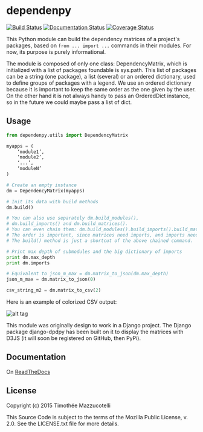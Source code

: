 dependenpy
=======

[![Build Status](https://travis-ci.org/Pawamoy/dependenpy.svg?branch=1.0.4)](https://travis-ci.org/Pawamoy/dependenpy)
[![Documentation Status](https://readthedocs.org/projects/dependenpy/badge/?version=latest)](https://readthedocs.org/projects/dependenpy/?badge=latest)
[![Coverage Status](https://coveralls.io/repos/Pawamoy/dependenpy/badge.svg)](https://coveralls.io/r/Pawamoy/dependenpy)

This Python module can build the dependency matrices of a project's packages, based on `from ... import ...` commands in their modules. For now, its purpose is purely informational.

The module is composed of only one class: DependencyMatrix, which is initialized with a list of packages foundable is sys.path. This list of packages can be a string (one package), a list (several) or an ordered dictionary, used to define groups of packages with a legend. We use an ordered dictionary because it is important to keep the same order as the one given by the user. On the other hand it is not always handy to pass an OrderedDict instance, so in the future we could maybe pass a list of dict.

Usage
-----

```python
from dependenpy.utils import DependencyMatrix

myapps = (
    ‘module1’,
    ‘module2’,
    ‘...’,
    ‘moduleN’
)

# Create an empty instance
dm = DependencyMatrix(myapps)

# Init its data with build methods
dm.build()

# You can also use separately dm.build_modules(),
# dm.build_imports() and dm.build_matrices().
# You can even chain them: dm.build_modules().build_imports().build_matrices().
# The order is important, since matrices need imports, and imports need modules.
# The build() method is just a shortcut of the above chained command.

# Print max depth of submodules and the big dictionary of imports
print dm.max_depth
print dm.imports

# Equivalent to json_m_max = dm.matrix_to_json(dm.max_depth)
json_m_max = dm.matrix_to_json(0)

csv_string_m2 = dm.matrix_to_csv(2)
```

Here is an example of colorized CSV output:

![alt tag](http://imageshack.com/a/img537/3731/myhqOU.png)



This module was originally design to work in a Django project.
The Django package django-dpdpy has been built on it to display the matrices with D3JS (it will soon be registered on GitHub, then PyPi).  


Documentation
-------------

On [ReadTheDocs](http://dependenpy.readthedocs.org/en/latest/index.html)


License
-------

Copyright (c) 2015 Timothée Mazzucotelli

This Source Code is subject to the terms of the Mozilla Public
License, v. 2.0. See the LICENSE.txt file for more details.

